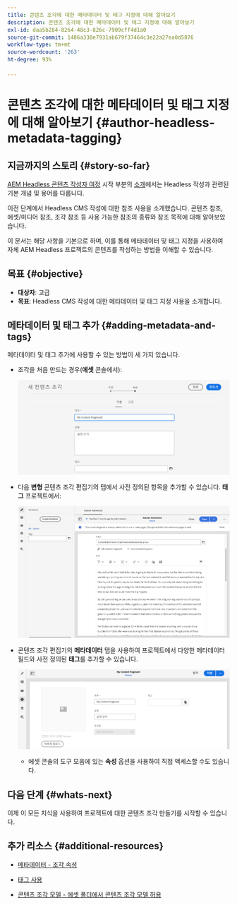 ```yaml
---
title: 콘텐츠 조각에 대한 메타데이터 및 태그 지정에 대해 알아보기
description: 콘텐츠 조각에 대한 메타데이터 및 태그 지정에 대해 알아보기
exl-id: daa5b284-8264-48c3-826c-7909cff4d1a0
source-git-commit: 1486a330e7931ab679f37464c3e22a27ea0d5876
workflow-type: tm+mt
source-wordcount: '263'
ht-degree: 93%

---
```


# 콘텐츠 조각에 대한 메타데이터 및 태그 지정에 대해 알아보기 {#author-headless-metadata-tagging}

## 지금까지의 스토리 {#story-so-far}

[AEM Headless 콘텐츠 작성자 여정](overview.md) 시작 부분의 [소개](introduction.md)에서는 Headless 작성과 관련된 기본 개념 및 용어를 다룹니다.

이전 단계에서 Headless CMS 작성에 대한 참조 사용을 소개했습니다. 콘텐츠 참조, 에셋/미디어 참조, 조각 참조 등 사용 가능한 참조의 종류와 참조 목적에 대해 알아보았습니다.

이 문서는 해당 사항을 기본으로 하며, 이를 통해 메타데이터 및 태그 지정을 사용하여 자체 AEM Headless 프로젝트의 콘텐츠를 작성하는 방법을 이해할 수 있습니다.

## 목표 {#objective}

* **대상자**: 고급
* **목표**: Headless CMS 작성에 대한 메타데이터 및 태그 지정 사용을 소개합니다.

## 메타데이터 및 태그 추가 {#adding-metadata-and-tags}

메타데이터 및 태그 추가에 사용할 수 있는 방법이 세 가지 있습니다.

* 조각을 처음 만드는 경우(**에셋** 콘솔에서):

   ![새 콘텐츠 조각 만들기 - 이름 입력](/help/journey-headless/author/assets/headless-journey-author-content-fragment-03.png)

* 다음 **변형** 콘텐츠 조각 편집기의 탭에서 사전 정의된 항목을 추가할 수 있습니다. **태그** 프로젝트에서:

   ![콘텐츠 조각 편집기 - Alaska Spirits](/help/journey-headless/author/assets/headless-journey-author-content-fragment-05.png)

* 콘텐츠 조각 편집기의 **메타데이터** 탭을 사용하여 프로젝트에서 다양한 메타데이터 필드와 사전 정의된 **태그**&#x200B;를 추가할 수 있습니다.

   ![콘텐츠 조각 편집기 - 메타데이터](/help/journey-headless/author/assets/headless-journey-author-metadata-01.png)

   * 에셋 콘솔의 도구 모음에 있는 **속성** 옵션을 사용하여 직접 액세스할 수도 있습니다.

## 다음 단계 {#whats-next}

이제 이 모든 지식을 사용하여 프로젝트에 대한 콘텐츠 조각 만들기를 시작할 수 있습니다.

## 추가 리소스 {#additional-resources}

* [메타데이터 - 조각 속성](/help/sites-cloud/administering/content-fragments/content-fragments-metadata.md)

* [태그 사용](/help/sites-cloud/authoring/features/tags.md)

* [콘텐츠 조각 모델 - 에셋 폴더에서 콘텐츠 조각 모델 허용](/help/sites-cloud/administering/content-fragments/content-fragments-models.md#allowing-content-fragment-models-assets-folder)
